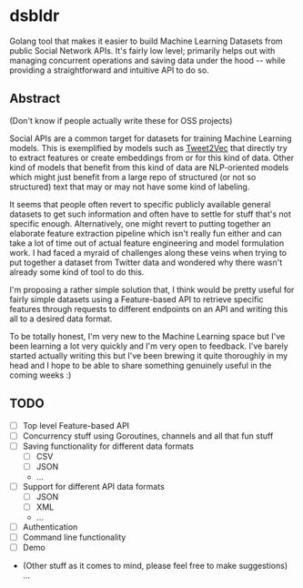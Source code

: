 # dsbldr
Golang tool that makes it easier to build Machine Learning Datasets from public Social Network APIs. It's fairly low level; primarily helps out with managing concurrent operations and saving data under the hood -- while providing a straightforward and intuitive API to do so.

## Abstract
(Don't know if people actually write these for OSS projects)

Social APIs are a common target for datasets for training Machine Learning models. This is exemplified by models such as [Tweet2Vec](https://arxiv.org/abs/1607.07514) that directly try to extract features or create embeddings from or for this kind of data. Other kind of models that benefit from this kind of data are NLP-oriented models which might just benefit from a large repo of structured (or not so structured) text that may or may not have some kind of labeling.

It seems that people often revert to specific publicly available general datasets to get such information and often have to settle for stuff that's not specific enough. Alternatively, one might revert to putting together an elaborate feature extraction pipeline which isn't really fun either and can take a lot of time out of actual feature engineering and model formulation work. I had faced a myraid of challenges along these veins when trying to put together a dataset from Twitter data and wondered why there wasn't already some kind of tool to do this.

I'm proposing a rather simple solution that, I think would be pretty useful for fairly simple datasets using a Feature-based API to retrieve specific features through requests to different endpoints on an API and writing this all to a desired data format.

To be totally honest, I'm very new to the Machine Learning space but I've been learning a lot very quickly and I'm very open to feedback. I've barely started actually writing this but I've been brewing it quite thoroughly in my head and I hope to be able to share something genuinely useful in the coming weeks :)

## TODO
- [ ] Top level Feature-based API
- [ ] Concurrency stuff using Goroutines, channels and all that fun stuff
- [ ] Saving functionality for different data formats
    - [ ] CSV
    - [ ] JSON
    - ...
- [ ] Support for different API data formats
    - [ ] JSON
    - [ ] XML
    - ...
- [ ] Authentication
- [ ] Command line functionality
- [ ] Demo
- (Other stuff as it comes to mind, please feel free to make suggestions) ...